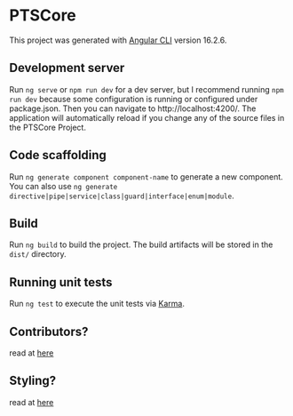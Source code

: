 # PTSCore

This project was generated with [Angular CLI](https://github.com/angular/angular-cli) version 16.2.6.

## Development server

Run `ng serve` or `npm run dev` for a dev server, but I recommend running `npm run dev` because some configuration is running or configured under package.json. Then you can navigate to http://localhost:4200/. The application will automatically reload if you change any of the source files in the PTSCore Project.

## Code scaffolding

Run `ng generate component component-name` to generate a new component. You can also use `ng generate directive|pipe|service|class|guard|interface|enum|module`.

## Build

Run `ng build` to build the project. The build artifacts will be stored in the `dist/` directory.

## Running unit tests

Run `ng test` to execute the unit tests via [Karma](https://karma-runner.github.io).

## Contributors?

read at [here](https://github.com/zTzyrant/PTSCore/blob/master/docs/commit.md)

## Styling?

read at [here](https://github.com/zTzyrant/PTSCore/blob/master/docs/styling_guide.md)
